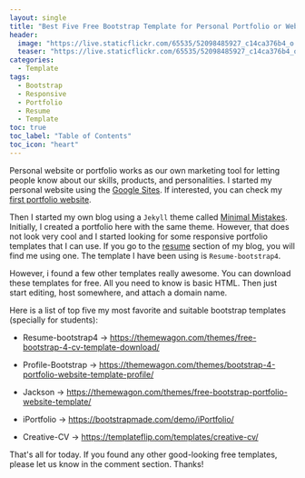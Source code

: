 ```yaml
---
layout: single
title: "Best Five Free Bootstrap Template for Personal Portfolio or Website"
header:
  image: "https://live.staticflickr.com/65535/52098485927_c14ca376b4_o.png"
  teaser: "https://live.staticflickr.com/65535/52098485927_c14ca376b4_o.png"
categories:
  - Template
tags:
  - Bootstrap
  - Responsive
  - Portfolio
  - Resume
  - Template
toc: true
toc_label: "Table of Contents"
toc_icon: "heart"
---
```



Personal website or portfolio works as our own marketing tool for letting people know about our skills, products, and personalities. I started my personal website using the [Google Sites](https://sites.google.com/new). If interested, you can check my [first portfolio website](https://www.shantoroy.me).

Then I started my own blog using a `Jekyll` theme called [Minimal Mistakes](https://mmistakes.github.io/minimal-mistakes/). Initially, I created a portfolio here with the same theme. However, that does not look very cool and I started looking for some responsive portfolio templates that I can use. If you go to the [resume](https://shantoroy.com/resume/) section of my blog, you will find me using one. The template I have been using is `Resume-bootstrap4`.

However, i found a few other templates really awesome. You can download these templates for free. All you need to know is basic HTML. Then just start editing, host somewhere, and attach a domain name.

Here is a list of top five my most favorite and suitable bootstrap templates (specially for students):

* Resume-bootstrap4 $\rightarrow$
https://themewagon.com/themes/free-bootstrap-4-cv-template-download/

* Profile-Bootstrap $\rightarrow$
https://themewagon.com/themes/bootstrap-4-portfolio-website-template-profile/

* Jackson $\rightarrow$
https://themewagon.com/themes/free-bootstrap-portfolio-website-template/

* iPortfolio $\rightarrow$
https://bootstrapmade.com/demo/iPortfolio/

* Creative-CV $\rightarrow$
https://templateflip.com/templates/creative-cv/

That's all for today. If you found any other good-looking free templates, please let us know in the comment section. Thanks! 
<!--stackedit_data:
eyJoaXN0b3J5IjpbLTEwNzgwNDg2ODJdfQ==
-->